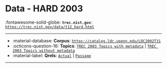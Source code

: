 # Data - HARD 2003 

:fontawesome-solid-globe: **`trec.nist.gov`**: [`https://trec.nist.gov/data/t12_hard.html`](https://trec.nist.gov/data/t12_hard.html)

---

- :material-database: **Corpus**: [`https://catalog.ldc.upenn.edu/LDC2002T31`](https://catalog.ldc.upenn.edu/LDC2002T31)
- :octicons-question-16: **Topics**: [`TREC 2003 Topics with metadata`](https://trec.nist.gov/data/hard/03/03.topics.metadata) | [`TREC 2003 Topics without metadata`](https://trec.nist.gov/data/hard/03/03.topics.nometadata)
- :material-label: **Qrels**: [`Actual`](https://trec.nist.gov/data/hard/03/03.qrels.actual) | [`Passage`](https://trec.nist.gov/data/qrels_eng/passage.judgements.03)


---

